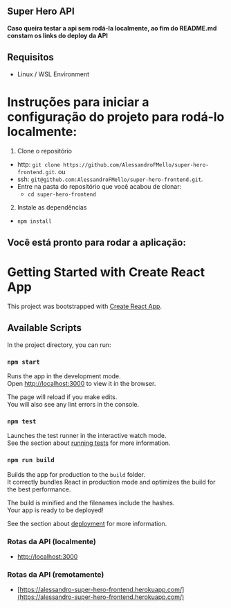 ## Super Hero API

**Caso queira testar a api sem rodá-la localmente, ao fim do README.md constam os links do deploy da API** 

## Requisitos
* Linux / WSL Environment

# Instruções para iniciar a configuração do projeto para rodá-lo localmente:

1. Clone o repositório
  * http: `git clone https://github.com/AlessandroFMello/super-hero-frontend.git`.
  ou
  * ssh: `git@github.com:AlessandroFMello/super-hero-frontend.git`.
  * Entre na pasta do repositório que você acabou de clonar:
    * `cd super-hero-frontend`

2. Instale as dependências
  * `npm install`

## Você está pronto para rodar a aplicação:

# Getting Started with Create React App

This project was bootstrapped with [Create React App](https://github.com/facebook/create-react-app).

## Available Scripts

In the project directory, you can run:

### `npm start`

Runs the app in the development mode.\
Open [http://localhost:3000](http://localhost:3000) to view it in the browser.

The page will reload if you make edits.\
You will also see any lint errors in the console.

### `npm test`

Launches the test runner in the interactive watch mode.\
See the section about [running tests](https://facebook.github.io/create-react-app/docs/running-tests) for more information.

### `npm run build`

Builds the app for production to the `build` folder.\
It correctly bundles React in production mode and optimizes the build for the best performance.

The build is minified and the filenames include the hashes.\
Your app is ready to be deployed!

See the section about [deployment](https://facebook.github.io/create-react-app/docs/deployment) for more information.


### Rotas da API (localmente)

* [http://localhost:3000](http://localhost:3000)

### Rotas da API (remotamente)

* [https://alessandro-super-hero-frontend.herokuapp.com/](https://alessandro-super-hero-frontend.herokuapp.com/)
